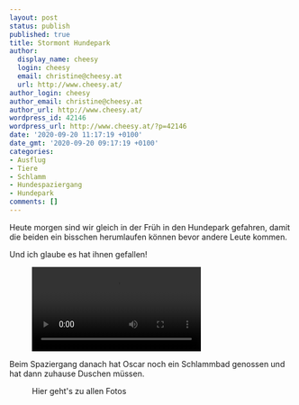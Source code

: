 ```yaml
---
layout: post
status: publish
published: true
title: Stormont Hundepark
author:
  display_name: cheesy
  login: cheesy
  email: christine@cheesy.at
  url: http://www.cheesy.at/
author_login: cheesy
author_email: christine@cheesy.at
author_url: http://www.cheesy.at/
wordpress_id: 42146
wordpress_url: http://www.cheesy.at/?p=42146
date: '2020-09-20 11:17:19 +0100'
date_gmt: '2020-09-20 09:17:19 +0100'
categories:
- Ausflug
- Tiere
- Schlamm
- Hundespaziergang
- Hundepark
comments: []
---
```

<!-- wp:paragraph -->
Heute morgen sind wir gleich in der Früh in den Hundepark gefahren, damit die beiden ein bisschen herumlaufen können bevor andere Leute kommen.
<!-- /wp:paragraph -->
<!-- wp:paragraph -->
Und ich glaube es hat ihnen gefallen!
<!-- /wp:paragraph -->
<!-- wp:video -->
<figure class="wp-block-video"><video controls src="{% link /download/Videos/Stormont.mp4 %}"></video></figure>
<!-- /wp:video -->
<!-- wp:paragraph -->
Beim Spaziergang danach hat Oscar noch ein Schlammbad genossen und hat dann zuhause Duschen müssen.
<!-- /wp:paragraph -->
<!-- wp:image {"id":42127,"linkDestination":"custom"} -->
<figure class="wp-block-image"><a href="{% link _fotos/ausfluege/2020/stormont-hundepark/index.md %}"><img src="{% link _fotos/ausfluege/2020/stormont-hundepark/Stormont-007.jpg %}" alt="" class="wp-image-42127"></a><br>
<figcaption>Hier geht's zu allen Fotos</figcaption>
</figure>
<!-- /wp:image -->
